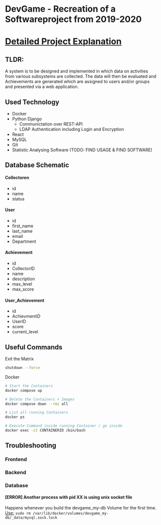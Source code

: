 # DevGame - Recreation of a Softwareproject from 2019-2020 

# [Detailed Project Explanation](DevGame.pdf)
## TLDR:
A system is to be designed and implemented in which data on activities from various subsystems are collected. The data will then be evaluated and Achievements are generated which are assigned to users and/or groups and presented via a web application.

## Used Technology
* Docker
* Python Django
  * Communictation over REST-API
  * LDAP Authentication including Login and Encryption
* React
* MySQL
* Git
* Statistic Analysing Software (TODO: FIND USAGE & FIND SOFTWARE)


## Database Schematic
#### Collectoren
- id
- name 
- status

#### User
- id
- first_name
- last_name
- email
- Department

#### Achievement
- id
- CollectorID
- name
- description
- max_level
- max_score

#### User_Achievement
- id
- AchievmentID
- UserID
- score
- current_level
	
## Useful Commands
Exit the Matrix
```sh
shutdown --force
```
Docker
```sh
# Start the Containers
docker compose up

# Delete the Containers + Images
docker compose down --rmi all

# List all running Containers
docker ps

# Execute Command inside running Container / go inside
docker exec -it CONTAINERID /bin/bash
```

## Troubleshooting
### Frontend

### Backend
### Database
#### **[ERROR] Another process with pid XX is using unix socket file**
Happens whenever you build the devgame_my-db Volume for the first time.<br>
[Use:](https://stackoverflow.com/questions/36103721/docker-db-container-running-another-process-with-pid-id-is-using-unix-socket) ```sudo rm /var/lib/docker/volumes/devgame_my-db/_data/mysql.sock.lock``` 


